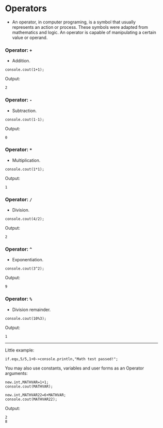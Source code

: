 # Operators

- An operator, in computer programing, is a symbol that usually represents an action or process. These symbols were adapted from mathematics and logic. An operator is capable of manipulating a certain value or operand.

### Operator: `+`
- Addition.
```pawn
console.cout(1+1);
```

Output:

```
2
```

### Operator: `-`
- Subtraction.
```pawn
console.cout(1-1);
```

Output:

```
0
```

### Operator: `*`
- Multiplication.
```pawn
console.cout(1*1);
```

Output:

```
1
```

### Operator: `/`
- Division.
```pawn
console.cout(4/2);
```

Output:

```
2
```

### Operator: `^`
- Exponentiation.
```pawn
console.cout(3^2);
```

Output:

```
9
```

### Operator: `%`
- Division remainder.
```pawn
console.cout(10%3);
```

Output:

```
1
```


---------------------------------------------------------------------------------------------------------

Little example:

```pawn
if.equ,5/5,1+0->console.println,"Math test passed!";
```

You may also use constants, variables and user forms as an Operator arguments:

```pawn
new.int,MATHVAR=1+1;
console.cout(MATHVAR);

new.int,MATHVAR22=6+MATHVAR;
console.cout(MATHVAR22);
```

Output:

```
2
8
```